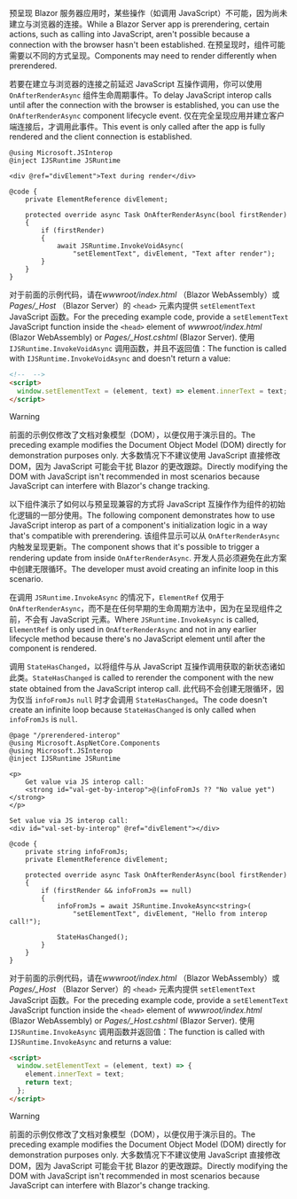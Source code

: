 <span data-ttu-id="eef4b-101">预呈现 Blazor 服务器应用时，某些操作（如调用 JavaScript）不可能，因为尚未建立与浏览器的连接。</span><span class="sxs-lookup"><span data-stu-id="eef4b-101">While a Blazor Server app is prerendering, certain actions, such as calling into JavaScript, aren't possible because a connection with the browser hasn't been established.</span></span> <span data-ttu-id="eef4b-102">在预呈现时，组件可能需要以不同的方式呈现。</span><span class="sxs-lookup"><span data-stu-id="eef4b-102">Components may need to render differently when prerendered.</span></span>

<span data-ttu-id="eef4b-103">若要在建立与浏览器的连接之前延迟 JavaScript 互操作调用，你可以使用 `OnAfterRenderAsync` 组件生命周期事件。</span><span class="sxs-lookup"><span data-stu-id="eef4b-103">To delay JavaScript interop calls until after the connection with the browser is established, you can use the `OnAfterRenderAsync` component lifecycle event.</span></span> <span data-ttu-id="eef4b-104">仅在完全呈现应用并建立客户端连接后，才调用此事件。</span><span class="sxs-lookup"><span data-stu-id="eef4b-104">This event is only called after the app is fully rendered and the client connection is established.</span></span>

```cshtml
@using Microsoft.JSInterop
@inject IJSRuntime JSRuntime

<div @ref="divElement">Text during render</div>

@code {
    private ElementReference divElement;

    protected override async Task OnAfterRenderAsync(bool firstRender)
    {
        if (firstRender)
        {
            await JSRuntime.InvokeVoidAsync(
                "setElementText", divElement, "Text after render");
        }
    }
}
```

<span data-ttu-id="eef4b-105">对于前面的示例代码，请在*wwwroot/index.html* （Blazor WebAssembly）或*Pages/_Host* （Blazor Server）的 `<head>` 元素内提供 `setElementText` JavaScript 函数。</span><span class="sxs-lookup"><span data-stu-id="eef4b-105">For the preceding example code, provide a `setElementText` JavaScript function inside the `<head>` element of *wwwroot/index.html* (Blazor WebAssembly) or *Pages/_Host.cshtml* (Blazor Server).</span></span> <span data-ttu-id="eef4b-106">使用 `IJSRuntime.InvokeVoidAsync` 调用函数，并且不返回值：</span><span class="sxs-lookup"><span data-stu-id="eef4b-106">The function is called with `IJSRuntime.InvokeVoidAsync` and doesn't return a value:</span></span>

```html
<!--  -->
<script>
  window.setElementText = (element, text) => element.innerText = text;
</script>
```

> [!WARNING]
> <span data-ttu-id="eef4b-107">前面的示例仅修改了文档对象模型（DOM），以便仅用于演示目的。</span><span class="sxs-lookup"><span data-stu-id="eef4b-107">The preceding example modifies the Document Object Model (DOM) directly for demonstration purposes only.</span></span> <span data-ttu-id="eef4b-108">大多数情况下不建议使用 JavaScript 直接修改 DOM，因为 JavaScript 可能会干扰 Blazor 的更改跟踪。</span><span class="sxs-lookup"><span data-stu-id="eef4b-108">Directly modifying the DOM with JavaScript isn't recommended in most scenarios because JavaScript can interfere with Blazor's change tracking.</span></span>

<span data-ttu-id="eef4b-109">以下组件演示了如何以与预呈现兼容的方式将 JavaScript 互操作作为组件的初始化逻辑的一部分使用。</span><span class="sxs-lookup"><span data-stu-id="eef4b-109">The following component demonstrates how to use JavaScript interop as part of a component's initialization logic in a way that's compatible with prerendering.</span></span> <span data-ttu-id="eef4b-110">该组件显示可以从 `OnAfterRenderAsync` 内触发呈现更新。</span><span class="sxs-lookup"><span data-stu-id="eef4b-110">The component shows that it's possible to trigger a rendering update from inside `OnAfterRenderAsync`.</span></span> <span data-ttu-id="eef4b-111">开发人员必须避免在此方案中创建无限循环。</span><span class="sxs-lookup"><span data-stu-id="eef4b-111">The developer must avoid creating an infinite loop in this scenario.</span></span>

<span data-ttu-id="eef4b-112">在调用 `JSRuntime.InvokeAsync` 的情况下，`ElementRef` 仅用于 `OnAfterRenderAsync`，而不是在任何早期的生命周期方法中，因为在呈现组件之前，不会有 JavaScript 元素。</span><span class="sxs-lookup"><span data-stu-id="eef4b-112">Where `JSRuntime.InvokeAsync` is called, `ElementRef` is only used in `OnAfterRenderAsync` and not in any earlier lifecycle method because there's no JavaScript element until after the component is rendered.</span></span>

<span data-ttu-id="eef4b-113">调用 `StateHasChanged`，以将组件与从 JavaScript 互操作调用获取的新状态诸如此类。</span><span class="sxs-lookup"><span data-stu-id="eef4b-113">`StateHasChanged` is called to rerender the component with the new state obtained from the JavaScript interop call.</span></span> <span data-ttu-id="eef4b-114">此代码不会创建无限循环，因为仅当 `infoFromJs` `null` 时才会调用 `StateHasChanged`。</span><span class="sxs-lookup"><span data-stu-id="eef4b-114">The code doesn't create an infinite loop because `StateHasChanged` is only called when `infoFromJs` is `null`.</span></span>

```cshtml
@page "/prerendered-interop"
@using Microsoft.AspNetCore.Components
@using Microsoft.JSInterop
@inject IJSRuntime JSRuntime

<p>
    Get value via JS interop call:
    <strong id="val-get-by-interop">@(infoFromJs ?? "No value yet")</strong>
</p>

Set value via JS interop call:
<div id="val-set-by-interop" @ref="divElement"></div>

@code {
    private string infoFromJs;
    private ElementReference divElement;

    protected override async Task OnAfterRenderAsync(bool firstRender)
    {
        if (firstRender && infoFromJs == null)
        {
            infoFromJs = await JSRuntime.InvokeAsync<string>(
                "setElementText", divElement, "Hello from interop call!");

            StateHasChanged();
        }
    }
}
```

<span data-ttu-id="eef4b-115">对于前面的示例代码，请在*wwwroot/index.html* （Blazor WebAssembly）或*Pages/_Host* （Blazor Server）的 `<head>` 元素内提供 `setElementText` JavaScript 函数。</span><span class="sxs-lookup"><span data-stu-id="eef4b-115">For the preceding example code, provide a `setElementText` JavaScript function inside the `<head>` element of *wwwroot/index.html* (Blazor WebAssembly) or *Pages/_Host.cshtml* (Blazor Server).</span></span> <span data-ttu-id="eef4b-116">使用 `IJSRuntime.InvokeAsync` 调用函数并返回值：</span><span class="sxs-lookup"><span data-stu-id="eef4b-116">The function is called with `IJSRuntime.InvokeAsync` and returns a value:</span></span>

```html
<script>
  window.setElementText = (element, text) => {
    element.innerText = text;
    return text;
  };
</script>
```

> [!WARNING]
> <span data-ttu-id="eef4b-117">前面的示例仅修改了文档对象模型（DOM），以便仅用于演示目的。</span><span class="sxs-lookup"><span data-stu-id="eef4b-117">The preceding example modifies the Document Object Model (DOM) directly for demonstration purposes only.</span></span> <span data-ttu-id="eef4b-118">大多数情况下不建议使用 JavaScript 直接修改 DOM，因为 JavaScript 可能会干扰 Blazor 的更改跟踪。</span><span class="sxs-lookup"><span data-stu-id="eef4b-118">Directly modifying the DOM with JavaScript isn't recommended in most scenarios because JavaScript can interfere with Blazor's change tracking.</span></span>
